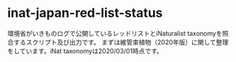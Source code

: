 # inat-japan-red-list-status
環境省がいきものログで公開しているレッドリストとiNaturalist taxonomyを照合するスクリプト及び出力です。
まずは維管束植物（2020年版）に関して整理をしています。iNat taxonomyは2020/03/01時点です。
